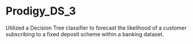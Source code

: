 # Prodigy_DS_3
Utilized a Decision Tree classifier to forecast the likelihood of a customer subscribing to a fixed deposit scheme within a banking dataset.
